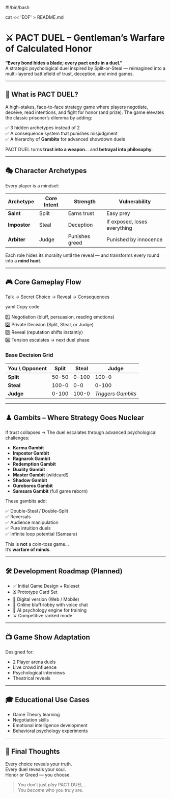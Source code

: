 #!/bin/bash

cat << 'EOF' > README.md
# ⚔️ PACT DUEL – Gentleman’s Warfare of Calculated Honor

**“Every bond hides a blade; every pact ends in a duel.”**  
A strategic psychological duel inspired by Split-or-Steal — reimagined into a multi-layered battlefield of trust, deception, and mind games.

---

## 🧠 What is PACT DUEL?

A high-stakes, face-to-face strategy game where players negotiate, deceive, read intentions, and fight for honor (and prize). The game elevates the classic prisoner’s dilemma by adding:

✅ 3 hidden archetypes instead of 2  
✅ A consequence system that punishes misjudgment  
✅ A hierarchy of **Gambits** for advanced showdown duels  

PACT DUEL turns **trust into a weapon**… and **betrayal into philosophy**.

---

## 🎭 Character Archetypes

Every player is a mindset:

| Archetype | Core Intent | Strength | Vulnerability |
|----------|-------------|----------|---------------|
| **Saint** | Split | Earns trust | Easy prey |
| **Impostor** | Steal | Deception | If exposed, loses everything |
| **Arbiter** | Judge | Punishes greed | Punished by innocence |

Each role hides its morality until the reveal — and transforms every round into a **mind hunt**.

---

## 🎮 Core Gameplay Flow

Talk → Secret Choice → Reveal → Consequences

yaml
Copy code

1️⃣ Negotiation (bluff, persuasion, reading emotions)  
2️⃣ Private Decision (Split, Steal, or Judge)  
3️⃣ Reveal (reputation shifts instantly)  
4️⃣ Tension escalates → next duel phase  

### Base Decision Grid

| You \ Opponent | Split | Steal | Judge |
|---|---|---|---|
| **Split** | 50-50 | 0-100 | 100-0 |
| **Steal** | 100-0 | 0-0 | 0-100 |
| **Judge** | 0-100 | 100-0 | *Triggers Gambits* |

---

## ♟️ Gambits – Where Strategy Goes Nuclear

If trust collapses → The duel escalates through advanced psychological challenges:

- **Karma Gambit**
- **Impostor Gambit**
- **Ragnarok Gambit**
- **Redemption Gambit**
- **Duality Gambit**
- **Master Gambit** (wildcard!)
- **Shadow Gambit**
- **Ouroboros Gambit**
- **Samsara Gambit** (full game reborn)

These gambits add:

✅ Double-Steal / Double-Split  
✅ Reversals  
✅ Audience manipulation  
✅ Pure intuition duels  
✅ Infinite loop potential (Samsara)

This is **not** a coin-toss game…  
It’s **warfare of minds**.

---

## 🛠️ Development Roadmap (Planned)

- ✅ Initial Game Design + Ruleset
- ⏳ Prototype Card Set
- 🎯 Digital version (Web / Mobile)
- 🔐 Online bluff-lobby with voice chat
- 🧠 AI psychology engine for training
- ⚔️ Competitive ranked mode

---

## 📺 Game Show Adaptation

Designed for:

- 2 Player arena duels  
- Live crowd influence  
- Psychological interviews  
- Theatrical reveals  

---

## 🎓 Educational Use Cases

- Game Theory learning  
- Negotiation skills  
- Emotional intelligence development  
- Behavioral psychology experiments  

---

## 🧩 Final Thoughts

Every choice reveals your truth.  
Every duel reveals your soul.  
Honor or Greed — you choose.

> You don’t just *play* PACT DUEL…  
> You *become* who you truly are.

